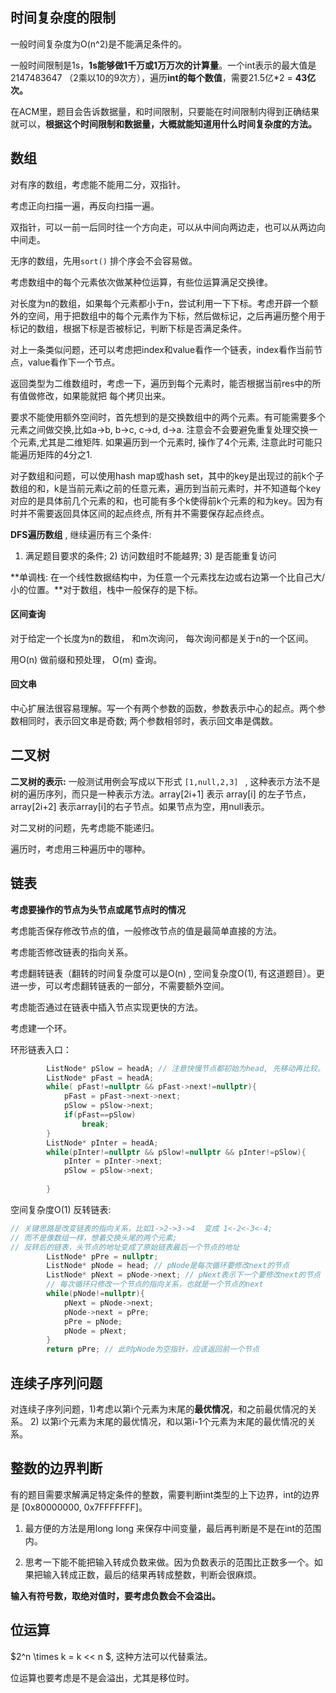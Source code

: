 ## 时间复杂度的限制

一般时间复杂度为O(n^2)是不能满足条件的。

一般时间限制是1s，**1s能够做1千万或1万万次的计算量**。一个int表示的最大值是2147483647 （2乘以10的9次方），遍历**int的每个数值**，需要21.5亿*2 = **43亿次。**

在ACM里，题目会告诉数据量，和时间限制，只要能在时间限制内得到正确结果就可以，**根据这个时间限制和数据量，大概就能知道用什么时间复杂度的方法。**



## 数组

对有序的数组，考虑能不能用二分，双指针。

考虑正向扫描一遍，再反向扫描一遍。

双指针，可以一前一后同时往一个方向走，可以从中间向两边走，也可以从两边向中间走。

无序的数组，先用`sort()` 排个序会不会容易做。

考虑数组中的每个元素依次做某种位运算，有些位运算满足交换律。

对长度为n的数组，如果每个元素都小于n，尝试利用一下下标。考虑开辟一个额外的空间，用于把数组中的每个元素作为下标，然后做标记，之后再遍历整个用于标记的数组，根据下标是否被标记，判断下标是否满足条件。

对上一条类似问题，还可以考虑把index和value看作一个链表，index看作当前节点，value看作下一个节点。

返回类型为二维数组时，考虑一下，遍历到每个元素时，能否根据当前res中的所有值做修改，如果能就把 每个拷贝出来。

要求不能使用额外空间时，首先想到的是交换数组中的两个元素。有可能需要多个元素之间做交换,比如a->b, b->c, c->d, d->a.  注意会不会要避免重复处理交换一个元素,尤其是二维矩阵. 如果遍历到一个元素时, 操作了4个元素, 注意此时可能只能遍历矩阵的4分之1.

对子数组和问题，可以使用hash map或hash set，其中的key是出现过的前k个子数组的和，k是当前元素i之前的任意元素，遍历到当前元素时，并不知道每个key对应的是具体前几个元素的和，也可能有多个k使得前k个元素的和为key。因为有时并不需要返回具体区间的起点终点, 所有并不需要保存起点终点。

**DFS遍历数组** , 继续遍历有三个条件:

1) 满足题目要求的条件;  2) 访问数组时不能越界; 3) 是否能重复访问

**单调栈: 在一个线性数据结构中，为任意一个元素找左边或右边第一个比自己大/小的位置。**对于数组，栈中一般保存的是下标。 

#### 区间查询

对于给定一个长度为n的数组， 和m次询问， 每次询问都是关于n的一个区间。

用O(n) 做前缀和预处理， O(m) 查询。

#### 回文串 

中心扩展法很容易理解。写一个有两个参数的函数，参数表示中心的起点。两个参数相同时，表示回文串是奇数; 两个参数相邻时，表示回文串是偶数。



## 二叉树

**二叉树的表示:**  一般测试用例会写成以下形式 `[1,null,2,3] ` ,  这种表示方法不是树的遍历序列，而只是一种表示方法。array[2i+1] 表示 array[i] 的左子节点， array[2i+2] 表示array[i]的右子节点。如果节点为空，用null表示。



对二叉树的问题，先考虑能不能递归。

遍历时，考虑用三种遍历中的哪种。





## 链表

**考虑要操作的节点为头节点或尾节点时的情况**

考虑能否保存修改节点的值，一般修改节点的值是最简单直接的方法。

考虑能否修改链表的指向关系。

考虑翻转链表（翻转的时间复杂度可以是O(n) , 空间复杂度O(1), 有这道题目）。更进一步，可以考虑翻转链表的一部分，不需要额外空间。

考虑能否通过在链表中插入节点实现更快的方法。

考虑建一个环。

环形链表入口：

```c++
        ListNode* pSlow = headA; // 注意快慢节点都初始为head, 先移动再比较。
        ListNode* pFast = headA;
        while( pFast!=nullptr && pFast->next!=nullptr){
            pFast = pFast->next->next;
            pSlow = pSlow->next;
            if(pFast==pSlow)
                break;
        }
        ListNode* pInter = headA;
        while(pInter!=nullptr && pSlow!=nullptr && pInter!=pSlow){
            pInter = pInter->next;
            pSlow = pSlow->next;
            
        }
```

空间复杂度O(1) 反转链表: 

```c++
// 关键思路是改变链表的指向关系，比如1->2->3->4  变成 1<-2<-3<-4;
// 而不是像数组一样，想着交换头尾的两个元素;
// 反转后的链表，头节点的地址变成了原始链表最后一个节点的地址
        ListNode* pPre = nullptr;
        ListNode* pNode = head; // pNode是每次循环要修改next的节点
        ListNode* pNext = pNode->next; // pNext表示下一个要修改next的节点
		// 每次循环只修改一个节点的指向关系，也就是一个节点的next
        while(pNode!=nullptr){
            pNext = pNode->next;
            pNode->next = pPre;
            pPre = pNode;
            pNode = pNext;
        }
        return pPre; // 此时pNode为空指针，应该返回前一个节点
```



## 连续子序列问题

对连续子序列问题，1)考虑以第i个元素为末尾的**最优情况**，和之前最优情况的关系。 2) 以第i个元素为末尾的最优情况，和以第i-1个元素为末尾的最优情况的关系。



## 整数的边界判断

有的题目需要求解满足特定条件的整数，需要判断int类型的上下边界，int的边界是 [0x80000000, 0x7FFFFFFF]。

1) 最方便的方法是用long long 来保存中间变量，最后再判断是不是在int的范围内。

2) 思考一下能不能把输入转成负数来做。因为负数表示的范围比正数多一个。如果把输入转成正数，最后的结果再转成整数，判断会很麻烦。

**输入有符号数，取绝对值时，要考虑负数会不会溢出。**



## 位运算

$2^n \times k = k << n $, 这种方法可以代替乘法。

位运算也要考虑是不是会溢出，尤其是移位时。



